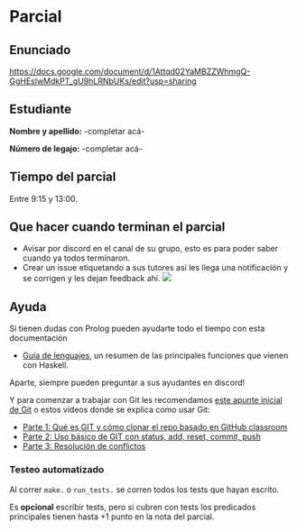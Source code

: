# Parcial

## Enunciado

https://docs.google.com/document/d/1Attqd02YaMBZZWhmgQ-GgHEslwMdkPT_gU9hLRNbUKs/edit?usp=sharing

## Estudiante

**Nombre y apellido:** -completar acá-

**Número de legajo:** -completar acá-

## Tiempo del parcial

Entre 9:15 y 13:00.

## Que hacer cuando terminan el parcial

- Avisar por discord en el canal de su grupo, esto es para poder saber cuando ya todos terminaron.
- Crear un issue etiquetando a sus tutores así les llega una notificación y se corrigen y les dejan feedback ahí.
![](https://i.imgur.com/ypeXpBw.gif)

## Ayuda

Si tienen dudas con Prolog pueden ayudarte todo el tiempo con esta documentación

- [Guía de lenguajes](https://docs.google.com/document/d/1oJ-tyQJoBtJh0kFcsV9wSUpgpopjGtoyhJdPUdjFIJQ/edit?usp=sharing), un resumen de las principales funciones que vienen con Haskell.

Aparte, siempre pueden preguntar a sus ayudantes en discord!

Y para comenzar a trabajar con Git les recomendamos [este apunte inicial de Git](https://docs.google.com/document/d/1ozqfYCwt-37stynmgAd5wJlNOFKWYQeIZoeqXpAEs0I/edit) o estos videos donde se explica como usar Git:
- [Parte 1: Qué es GIT y cómo clonar el repo basado en GitHub classroom](https://www.youtube.com/watch?v=rRKe7l-ZNvM)
- [Parte 2: Uso básico de GIT con status, add, reset, commit, push](https://www.youtube.com/watch?v=OgasfM5qJJE)
- [Parte 3: Resolución de conflictos](https://www.youtube.com/watch?v=sKcN7cWFniw)

### Testeo automatizado

Al correr `make.` o `run_tests.` se corren todos los tests que hayan escrito.

Es **opcional** escribir tests, pero si cubren con tests los predicados principales tienen hasta +1 punto en la nota del parcial.
